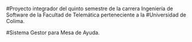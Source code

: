 #Proyecto integrador del quinto semestre de la carrera Ingeniería de Software de la Facultad de Telemática perteneciente a la #Universidad de Colima.

#Sistema Gestor para Mesa de Ayuda.
